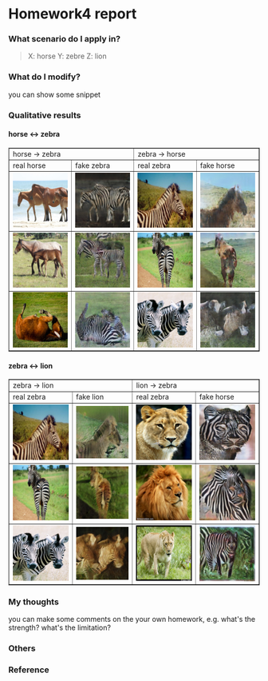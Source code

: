 # Homework4 report

### What scenario do I apply in?
>X: horse
>Y: zebre
>Z: lion

### What do I modify? 
you can show some snippet

### Qualitative results
#### horse <-> zebra
<table border=1>
<tr>
<td colspan="2">
horse → zebra
</td>
<td colspan="2">
zebra → horse
</td>
</tr>

<tr>
<td>
real horse
</td>
<td>
fake zebra
</td>
<td>
real zebra
</td>
<td>
fake horse
</td>
</tr>

<tr>
<td>
<img src="imgs/horse2zebra/real_horse1.jpg"/>
</td>
<td>
<img src="imgs/horse2zebra/fake_zebra1.jpg"/>
</td>
<td>
<img src="imgs/zebra2horse/real_zebra1.jpg"/>
</td>
<td>
<img src="imgs/zebra2horse/fake_horse1.jpg"/>
</td>
</tr>

<tr>
<td>
<img src="imgs/horse2zebra/real_horse2.jpg"/>
</td>
<td>
<img src="imgs/horse2zebra/fake_zebra2.jpg"/>
</td>
<td>
<img src="imgs/zebra2horse/real_zebra2.jpg"/>
</td>
<td>
<img src="imgs/zebra2horse/fake_horse2.jpg"/>
</td>
</tr>

<tr>
<td>
<img src="imgs/horse2zebra/real_horse3.jpg"/>
</td>
<td>
<img src="imgs/horse2zebra/fake_zebra3.jpg"/>
</td>
<td>
<img src="imgs/zebra2horse/real_zebra3.jpg"/>
</td>
<td>
<img src="imgs/zebra2horse/fake_horse3.jpg"/>
</td>
</tr>
</table>

#### zebra <-> lion
<table border=1>
<tr>
<td colspan="2">
zebra → lion
</td>
<td colspan="2">
lion → zebra
</td>
</tr>

<tr>
<td>
real zebra
</td>
<td>
fake lion
</td>
<td>
real zebra
</td>
<td>
fake horse
</td>
</tr>

<tr>
<td>
<img src="imgs/zebra2lion/real_zebra1.jpg"/>
</td>
<td>
<img src="imgs/zebra2lion/fake_lion1.jpg"/>
</td>
<td>
<img src="imgs/lion2zebra/lion1.jpg"/>
</td>
<td>
<img src="imgs/lion2zebra/zebra1.jpg"/>
</td>
</tr>

<tr>
<td>
<img src="imgs/zebra2lion/real_zebra2.jpg"/>
</td>
<td>
<img src="imgs/zebra2lion/fake_lion2.jpg"/>
</td>
<td>
<img src="imgs/lion2zebra/lion2.jpg"/>
</td>
<td>
<img src="imgs/lion2zebra/zebra2.jpg"/>
</td>
</tr>

<tr>
<td>
<img src="imgs/zebra2lion/real_zebra3.jpg"/>
</td>
<td>
<img src="imgs/zebra2lion/fake_lion3.jpg"/>
</td>
<td>
<img src="imgs/lion2zebra/lion3.jpg"/>
</td>
<td>
<img src="imgs/lion2zebra/zebra3.jpg"/>
</td>
</tr>
</table>

### My thoughts 
you can make some comments on the your own homework, e.g. what's the strength? what's the limitation?

### Others

### Reference

